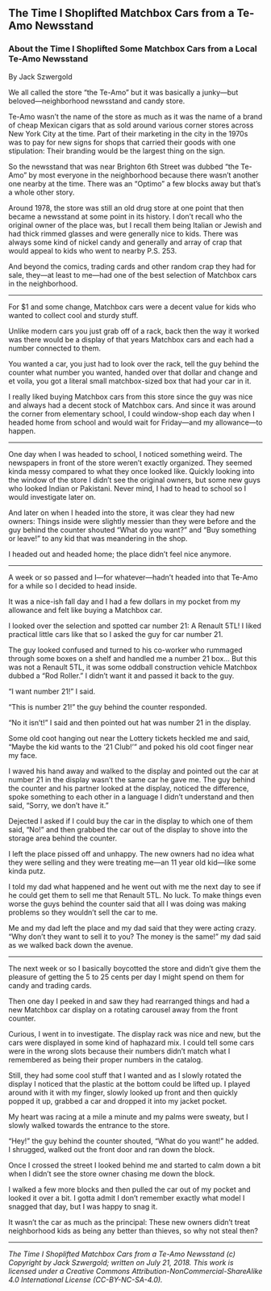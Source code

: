 ## The Time I Shoplifted Matchbox Cars from a Te-Amo Newsstand
### About the Time I Shoplifted Some Matchbox Cars from a Local Te-Amo Newsstand

By Jack Szwergold

We all called the store “the Te-Amo” but it was basically a junky—but beloved—neighborhood newsstand and candy store.

Te-Amo wasn’t the name of the store as much as it was the name of a brand of cheap Mexican cigars that as sold around various corner stores across New York City at the time. Part of their marketing in the city in the 1970s was to pay for new signs for shops that carried their goods with one stipulation: Their branding would be the largest thing on the sign.

So the newsstand that was near Brighton 6th Street was dubbed “the Te-Amo” by most everyone in the neighborhood because there wasn’t another one nearby at the time. There was an “Optimo” a few blocks away but that’s a whole other story.

Around 1978, the store was still an old drug store at one point that then became a newsstand at some point in its history. I don’t recall who the original owner of the place was, but I recall them being Italian or Jewish and had thick rimmed glasses and were generally nice to kids. There was always some kind of nickel candy and generally and array of crap that would appeal to kids who went to nearby P.S. 253.

And beyond the comics, trading cards and other random crap they had for sale, they—at least to me—had one of the best selection of Matchbox cars in the neighborhood.

***

For $1 and some change, Matchbox cars were a decent value for kids who wanted to collect cool and sturdy stuff.

Unlike modern cars you just grab off of a rack, back then the way it worked was there would be a display of that years Matchbox cars and each had a number connected to them.

You wanted a car, you just had to look over the rack, tell the guy behind the counter what number you wanted, handed over that dollar and change and et voila, you got a literal small matchbox-sized box that had your car in it.

I really liked buying Matchbox cars from this store since the guy was nice and always had a decent stock of Matchbox cars. And since it was around the corner from elementary school, I could window-shop each day when I headed home from school and would wait for Friday—and my allowance—to happen.

***

One day when I was headed to school, I noticed something weird. The newspapers in front of the store weren’t exactly organized. They seemed kinda messy compared to what they once looked like. Quickly looking into the window of the store I didn’t see the original owners, but some new guys who looked Indian or Pakistani. Never mind, I had to head to school so I would investigate later on.

And later on when I headed into the store, it was clear they had new owners: Things inside were slightly messier than they were before and the guy behind the counter shouted “What do you want?” and “Buy something or leave!” to any kid that was meandering in the shop.

I headed out and headed home; the place didn’t feel nice anymore.

***

A week or so passed and I—for whatever—hadn’t headed into that Te-Amo for a while so I decided to head inside.

It was a nice-ish fall day and I had a few dollars in my pocket from my allowance and felt like buying a Matchbox car.

I looked over the selection and spotted car number 21: A Renault 5TL! I liked practical little cars like that so I asked the guy for car number 21.

The guy looked confused and turned to his co-worker who rummaged through some boxes on a shelf and handled me a number 21 box… But this was not a Renault 5TL, it was some oddball construction vehicle Matchbox dubbed a “Rod Roller.” I didn’t want it and passed it back to the guy.

“I want number 21!” I said.

“This is number 21!” the guy behind the counter responded.

“No it isn’t!” I said and then pointed out hat was number 21 in the display.

Some old coot hanging out near the Lottery tickets heckled me and said, “Maybe the kid wants to the ‘21 Club!’” and poked his old coot finger near my face.

I waved his hand away and walked to the display and pointed out the car at number 21 in the display wasn’t the same car he gave me. The guy behind the counter and his partner looked at the display, noticed the difference, spoke something to each other in a language I didn’t understand and then said, “Sorry, we don’t have it.”

Dejected I asked if I could buy the car in the display to which one of them said, “No!” and then grabbed the car out of the display to shove into the storage area behind the counter.

I left the place pissed off and unhappy. The new owners had no idea what they were selling and they were treating me—an 11 year old kid—like some kinda putz.

I told my dad what happened and he went out with me the next day to see if he could get them to sell me that Renault 5TL. No luck. To make things even worse the guys behind the counter said that all I was doing was making problems so they wouldn’t sell the car to me.

Me and my dad left the place and my dad said that they were acting crazy. “Why don’t they want to sell it to you? The money is the same!” my dad said as we walked back down the avenue.

***

The next week or so I basically boycotted the store and didn’t give them the pleasure of getting the 5 to 25 cents per day I might spend on them for candy and trading cards.

Then one day I peeked in and saw they had rearranged things and had a new Matchbox car display on a rotating carousel away from the front counter.

Curious, I went in to investigate. The display rack was nice and new, but the cars were displayed in some kind of haphazard mix. I could tell some cars were in the wrong slots because their numbers didn’t match what I remembered as being their proper numbers in the catalog.

Still, they had some cool stuff that I wanted and as I slowly rotated the display I noticed that the plastic at the bottom could be lifted up. I played around with it with my finger, slowly looked up front and then quickly popped it up, grabbed a car and dropped it into my jacket pocket.

My heart was racing at a mile a minute and my palms were sweaty, but I slowly walked towards the entrance to the store.

“Hey!” the guy behind the counter shouted, “What do you want!” he added. I shrugged, walked out the front door and ran down the block.

Once I crossed the street I looked behind me and started to calm down a bit when I didn’t see the store owner chasing me down the block.

I walked a few more blocks and then pulled the car out of my pocket and looked it over a bit. I gotta admit I don’t remember exactly what model I snagged that day, but I was happy to snag it.

It wasn’t the car as much as the principal: These new owners didn’t treat neighborhood kids as being any better than thieves, so why not steal then?

***

*The Time I Shoplifted Matchbox Cars from a Te-Amo Newsstand (c) Copyright by Jack Szwergold; written on July 21, 2018. This work is licensed under a Creative Commons Attribution-NonCommercial-ShareAlike 4.0 International License (CC-BY-NC-SA-4.0).*